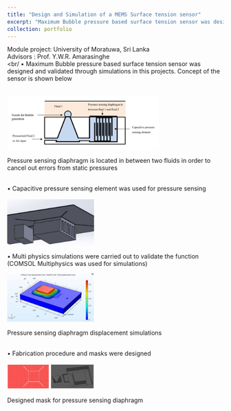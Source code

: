 ```yaml
---
title: "Design and Simulation of a MEMS Surface tension sensor"
excerpt: "Maximum Bubble pressure based surface tension sensor was designed and validated through simulations in this projects <br/><br/><img src='/images/IMG_20210803_101720.jpg' style='width:60%'>"
collection: portfolio
---
```

Module project: University of Moratuwa, Sri Lanka<br/>
Advisors : Prof. Y.W.R. Amarasinghe<br/>
<br/
• Maximum Bubble pressure based surface tension sensor was designed and validated through simulations in this projects. Concept of the sensor is shown below<br/>
<br/>
<div id="container"> 
     <img src="/images/Capture 4.JPG" style='width:70%' /> 
     <p id="text">Pressure sensing diaphragm is located in between two fluids in order to cancel out errors from static pressures</p> 
 </div>

<div>
  <br/>
• Capacitive pressure sensing element was used for pressure sensing<br/>
  <br/>
   <div id="container"> 
     <img src="/images/Capture 7.JPG" style='width:40%' /> 
     <p id="text">• Multi physics simulations were carried out to validate the function (COMSOL Multiphysics was used for simulations)</p> 
 </div>
 
  
  <div id="container"> 
     <img src="/images/Capture 8.JPG" style='width:40%' /> 
     <p id="text">Pressure sensing diaphragm displacement simulations</p> 
 </div>
   <br/>
• Fabrication procedure and masks were designed<br/>
  <br/>    
       <div id="container"> 
     <img src="/images/Capture 9.JPG" style='width:40%' /> 
     <p id="text">Designed mask for pressure sensing diaphragm</p> 
 </div>

